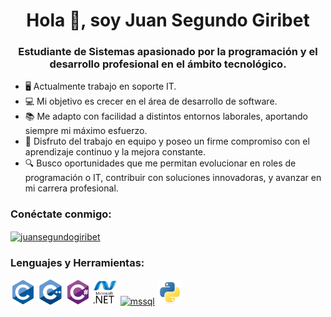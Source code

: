 <h1 align="center">Hola 👋, soy Juan Segundo Giribet</h1>
<h3 align="center">Estudiante de Sistemas apasionado por la programación y el desarrollo profesional en el ámbito tecnológico.</h3>

- 🖥️ Actualmente trabajo en soporte IT.
- 💻 Mi objetivo es crecer en el área de desarrollo de software.
- 📚 Me adapto con facilidad a distintos entornos laborales, aportando siempre mi máximo esfuerzo.
- 🤝 Disfruto del trabajo en equipo y poseo un firme compromiso con el aprendizaje continuo y la mejora constante.
- 🔍 Busco oportunidades que me permitan evolucionar en roles de programación o IT, contribuir con soluciones innovadoras, y avanzar en mi carrera profesional.

<h3 align="left">Conéctate conmigo:</h3>
<p align="left">
<a href="https://linkedin.com/in/juansegundogiribet" target="blank"><img align="center" src="https://raw.githubusercontent.com/rahuldkjain/github-profile-readme-generator/master/src/images/icons/Social/linked-in-alt.svg" alt="juansegundogiribet" height="30" width="40" /></a>
</p>

<h3 align="left">Lenguajes y Herramientas:</h3>
<p align="left">
<a href="https://www.cprogramming.com/" target="_blank" rel="noreferrer"><img src="https://raw.githubusercontent.com/devicons/devicon/master/icons/c/c-original.svg" alt="c" width="40" height="40"/></a>
<a href="https://www.w3schools.com/cpp/" target="_blank" rel="noreferrer"><img src="https://raw.githubusercontent.com/devicons/devicon/master/icons/cplusplus/cplusplus-original.svg" alt="cplusplus" width="40" height="40"/></a>
<a href="https://www.w3schools.com/cs/" target="_blank" rel="noreferrer"><img src="https://raw.githubusercontent.com/devicons/devicon/master/icons/csharp/csharp-original.svg" alt="csharp" width="40" height="40"/></a>
<a href="https://dotnet.microsoft.com/" target="_blank" rel="noreferrer"><img src="https://raw.githubusercontent.com/devicons/devicon/master/icons/dot-net/dot-net-original-wordmark.svg" alt="dotnet" width="40" height="40"/></a>
<a href="https://www.microsoft.com/en-us/sql-server" target="_blank" rel="noreferrer"><img src="https://www.svgrepo.com/show/303229/microsoft-sql-server-logo.svg" alt="mssql" width="40" height="40"/></a>
<a href="https://www.python.org" target="_blank" rel="noreferrer"><img src="https://raw.githubusercontent.com/devicons/devicon/master/icons/python/python-original.svg" alt="python" width="40" height="40"/></a>
</p>
